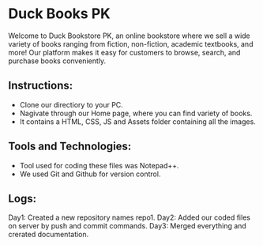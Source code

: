 # Duck Books PK
Welcome to Duck Bookstore PK, an online bookstore where we sell a wide variety of books ranging from fiction, non-fiction, academic textbooks, and more! Our platform makes it easy for customers to browse, search, and purchase books conveniently.

## Instructions:
- Clone our directiory to your PC.
- Nagivate through our Home page, where you can find variety of books.
- It contains a HTML, CSS, JS and Assets folder containing all the images.

## Tools and Technologies:
- Tool used for coding these files was Notepad++.
- We used Git and Github for version control.

## Logs:
Day1: Created a new repository names repo1.
Day2: Added our coded files on server by push and commit commands.
Day3: Merged everything and crerated documentation.

